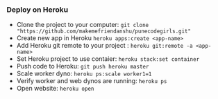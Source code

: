 ### Deploy on Heroku
- Clone the project to your computer: ```git clone "https://github.com/makemefriendanshu/punecodegirls.git"```
- Create new app in Heroku ```heroku apps:create <app-name>```
- Add Heroku git remote to your project : ```heroku git:remote -a <app-name>```
- Set Heroku project to use contaier: ```heroku stack:set container```
- Push code to Heroku: ```git push heroku master```
- Scale worker dyno: ```heroku ps:scale worker1=1```
- Verify worker and web dynos are running: ```heroku ps```
- Open website: ```heroku open```
